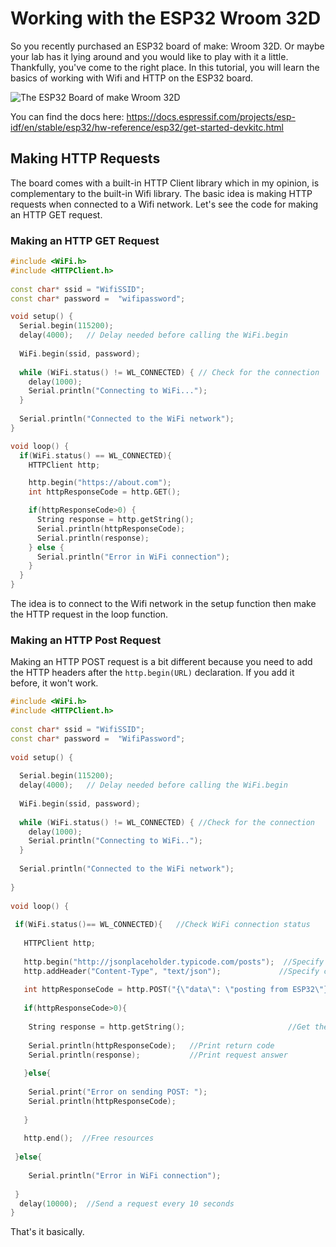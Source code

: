 # Working with the ESP32 Wroom 32D

So you recently purchased an ESP32 board of make: Wroom 32D. Or maybe your lab has it lying around and you would like to play with it a little. Thankfully, you've come to the right place. In this tutorial, you will learn the basics of working with Wifi and HTTP on the ESP32 board.

![The ESP32 Board of make Wroom 32D](https://github.com/vicradon/engineering-blog/assets/40396070/582aed97-5612-446a-bcdd-1dd302a9f4f9)

You can find the docs here: https://docs.espressif.com/projects/esp-idf/en/stable/esp32/hw-reference/esp32/get-started-devkitc.html

<!-- The board is basically an ESP32 board with a something something chip. -->

## Making HTTP Requests

The board comes with a built-in HTTP Client library which in my opinion, is complementary to the built-in Wifi library. The basic idea is making HTTP requests when connected to a Wifi network. Let's see the code for making an HTTP GET request.

### Making an HTTP GET Request

```cpp
#include <WiFi.h>
#include <HTTPClient.h>
  
const char* ssid = "WifiSSID";
const char* password =  "wifipassword";

void setup() {
  Serial.begin(115200);
  delay(4000);   // Delay needed before calling the WiFi.begin
  
  WiFi.begin(ssid, password); 
  
  while (WiFi.status() != WL_CONNECTED) { // Check for the connection
    delay(1000);
    Serial.println("Connecting to WiFi...");
  }
  
  Serial.println("Connected to the WiFi network");
}

void loop() {
  if(WiFi.status() == WL_CONNECTED){
    HTTPClient http;

    http.begin("https://about.com");
    int httpResponseCode = http.GET();

    if(httpResponseCode>0) {
      String response = http.getString();
      Serial.println(httpResponseCode);
      Serial.println(response);
    } else {
      Serial.println("Error in WiFi connection");
    }
  }
}
```

The idea is to connect to the Wifi network in the setup function then make the HTTP request in the loop function.

### Making an HTTP Post Request

Making an HTTP POST request is a bit different because you need to add the HTTP headers after the `http.begin(URL)` declaration. If you add it before, it won't work.

```cpp
#include <WiFi.h>
#include <HTTPClient.h>
  
const char* ssid = "WifiSSID";
const char* password =  "WifiPassword";
  
void setup() {
  
  Serial.begin(115200);
  delay(4000);   // Delay needed before calling the WiFi.begin
  
  WiFi.begin(ssid, password); 
  
  while (WiFi.status() != WL_CONNECTED) { //Check for the connection
    delay(1000);
    Serial.println("Connecting to WiFi..");
  }
  
  Serial.println("Connected to the WiFi network");
  
}
  
void loop() {
  
 if(WiFi.status()== WL_CONNECTED){   //Check WiFi connection status
  
   HTTPClient http;   
  
   http.begin("http://jsonplaceholder.typicode.com/posts");  //Specify destination for HTTP request
   http.addHeader("Content-Type", "text/json");             //Specify content-type header
  
   int httpResponseCode = http.POST("{\"data\": \"posting from ESP32\"}");   //Send the actual POST request
  
   if(httpResponseCode>0){
  
    String response = http.getString();                       //Get the response to the request
  
    Serial.println(httpResponseCode);   //Print return code
    Serial.println(response);           //Print request answer
  
   }else{
  
    Serial.print("Error on sending POST: ");
    Serial.println(httpResponseCode);
  
   }
  
   http.end();  //Free resources
  
 }else{
  
    Serial.println("Error in WiFi connection");   
  
 }
  delay(10000);  //Send a request every 10 seconds
}
```

That's it basically.
